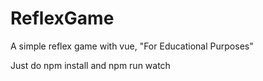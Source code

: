 # ReflexGame
A simple reflex game with vue, "For Educational Purposes"

Just do npm install and npm run watch
